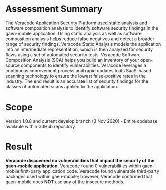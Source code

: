 # Assessment Summary
The Veracode Application Security Platform used static analysis and software composition analysis to identify software security findings in the gaen-mobile application. Using
static analysis as well as software composition analysis helps reduce false negatives and
detect a broader range of security findings. Veracode Static Analysis models the application into an
intermediate representation, which is then analyzed for security flaws using a set of automated security
tests. Veracode Software Composition Analysis (SCA) helps you build an inventory of your
open-source components to identify vulnerabilities. Veracode leverages a continuous improvement
process and rapid updates to its SaaS-based scanning technology to ensure the lowest false-positive
rates in the industry. The end result is an accurate list of security findings for the classes of automated scans applied to the application.

# Scope
Version 1.0.8 and current develop branch (3 Nov 2020) - Entire codebase available within GitHub repository.

# Result
**Veracode discovered no vulnerabilities that impact the security of the gaen-mobile application.** 
Veracode found 0 vulnerabilities within gaen-mobile first-party application code. Veracode found vulnerable third-party packages used within gaen-mobile; however, Veracode confirmed that gaen-mobile does **NOT** use any of the insecure methods.